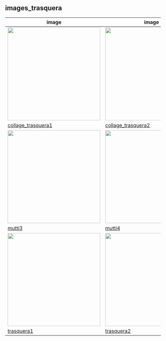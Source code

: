 ## images_trasquera

|image|image|image|image|image|
|---|---|---|---|---|
| <img src="../assets/images_trasquera/collage_trasquera1.jpg" width="300px" /> | <img src="../assets/images_trasquera/collage_trasquera2.jpg" width="300px" /> | <img src="../assets/images_trasquera/collage_trasquera3.jpg" width="300px" /> | <img src="../assets/images_trasquera/mutti1.jpg" width="300px" /> | <img src="../assets/images_trasquera/mutti2.jpg" width="300px" /> |
| [collage_trasquera1](https://sigrid-paintings.s3.amazonaws.com/assets/images_trasquera/collage_trasquera1.jpg) | [collage_trasquera2](https://sigrid-paintings.s3.amazonaws.com/assets/images_trasquera/collage_trasquera2.jpg) | [collage_trasquera3](https://sigrid-paintings.s3.amazonaws.com/assets/images_trasquera/collage_trasquera3.jpg) | [mutti1](https://sigrid-paintings.s3.amazonaws.com/assets/images_trasquera/mutti1.jpg) | [mutti2](https://sigrid-paintings.s3.amazonaws.com/assets/images_trasquera/mutti2.jpg) |
| <img src="../assets/images_trasquera/mutti3.jpg" width="300px" /> | <img src="../assets/images_trasquera/mutti4.jpg" width="300px" /> | <img src="../assets/images_trasquera/mutti5.jpg" width="300px" /> | <img src="../assets/images_trasquera/mutti6.jpg" width="300px" /> | <img src="../assets/images_trasquera/mutti7.jpg" width="300px" /> |
| [mutti3](https://sigrid-paintings.s3.amazonaws.com/assets/images_trasquera/mutti3.jpg) | [mutti4](https://sigrid-paintings.s3.amazonaws.com/assets/images_trasquera/mutti4.jpg) | [mutti5](https://sigrid-paintings.s3.amazonaws.com/assets/images_trasquera/mutti5.jpg) | [mutti6](https://sigrid-paintings.s3.amazonaws.com/assets/images_trasquera/mutti6.jpg) | [mutti7](https://sigrid-paintings.s3.amazonaws.com/assets/images_trasquera/mutti7.jpg) |
| <img src="../assets/images_trasquera/trasquera1.jpg" width="300px" /> | <img src="../assets/images_trasquera/trasquera2.jpg" width="300px" /> | <img src="../assets/images_trasquera/trasquera3.jpg" width="300px" /> | <img src="../assets/images_trasquera/trasquera4.jpg" width="300px" /> |  |
| [trasquera1](https://sigrid-paintings.s3.amazonaws.com/assets/images_trasquera/trasquera1.jpg) | [trasquera2](https://sigrid-paintings.s3.amazonaws.com/assets/images_trasquera/trasquera2.jpg) | [trasquera3](https://sigrid-paintings.s3.amazonaws.com/assets/images_trasquera/trasquera3.jpg) | [trasquera4](https://sigrid-paintings.s3.amazonaws.com/assets/images_trasquera/trasquera4.jpg) |  |

